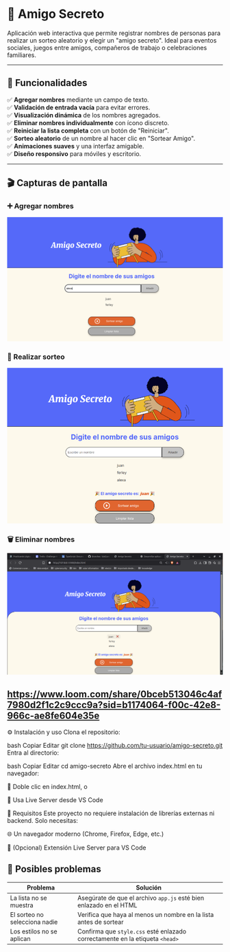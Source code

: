 # 🎁 Amigo Secreto

Aplicación web interactiva que permite registrar nombres de personas para realizar un sorteo aleatorio y elegir un "amigo secreto". Ideal para eventos sociales, juegos entre amigos, compañeros de trabajo o celebraciones familiares.

---

## 🧩 Funcionalidades

✅ **Agregar nombres** mediante un campo de texto.  
✅ **Validación de entrada vacía** para evitar errores.  
✅ **Visualización dinámica** de los nombres agregados.  
✅ **Eliminar nombres individualmente** con ícono discreto.  
✅ **Reiniciar la lista completa** con un botón de "Reiniciar".  
✅ **Sorteo aleatorio** de un nombre al hacer clic en "Sortear Amigo".  
✅ **Animaciones suaves** y una interfaz amigable.  
✅ **Diseño responsivo** para móviles y escritorio.  

---

## 🎬 Capturas de pantalla

### ➕ Agregar nombres
![Agregar nombres](./assets/1.png)

### 🎲 Realizar sorteo
![Sorteo realizado](./assets/2.png)

### 🗑️ Eliminar nombres
![Eliminar nombre](./assets/3.png)

https://www.loom.com/share/0bceb513046c4af7980d2f1c2c9ccc9a?sid=b1174064-f00c-42e8-966c-ae8fe604e35e
---

⚙️ Instalación y uso
Clona el repositorio:

bash
Copiar
Editar
git clone https://github.com/tu-usuario/amigo-secreto.git
Entra al directorio:

bash
Copiar
Editar
cd amigo-secreto
Abre el archivo index.html en tu navegador:

📂 Doble clic en index.html, o

🚀 Usa Live Server desde VS Code

🧪 Requisitos
Este proyecto no requiere instalación de librerías externas ni backend. Solo necesitas:

🌐 Un navegador moderno (Chrome, Firefox, Edge, etc.)

🧩 (Opcional) Extensión Live Server para VS Code

## 🐞 Posibles problemas

| Problema                      | Solución                                                                       |
|-------------------------------|--------------------------------------------------------------------------------|
| La lista no se muestra        | Asegúrate de que el archivo `app.js` esté bien enlazado en el HTML            |
| El sorteo no selecciona nadie | Verifica que haya al menos un nombre en la lista antes de sortear             |
| Los estilos no se aplican     | Confirma que `style.css` esté enlazado correctamente en la etiqueta `<head>`  |

